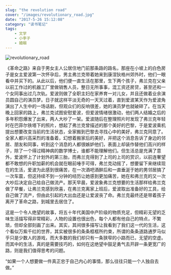 ```yaml
---
slug: "the revolution road"
cover: "/images/revolutionary_road.jpg"
date: "2017-5-26 15:12:08"
category: "读书笔记"
tags:
    - 文学
    - 小李子
    - 婚姻
---
```

![revolutionary_road](/images/revolutionary_road.jpg)

《革命之路》来自于男女主人公居住地门前那条路的路名，那座在小坡上的白色房子是女主爱波第一次怀孕后，男主弗兰克带着她来到康涅狄格州郊外时，他们一眼看中并买下的。从此以后，他们便一直生活在那里，生下两个孩子，弗兰克在父亲以前工作过的机器工厂里做销售人员，整日无所事事，混工资还房贷，甚至还和一个女同事出过几次轨。爱波则做了全职主妇在家养育一对儿女，并且还做着业余演员圆自己的演员梦。日子就这样平淡无奇的一天天过着，直到爱波某天作为爱波角演出了人生中的一场话剧，但观众们的反响很差，她的演员梦也就破碎了。在当天晚上回家的路上，弗兰克试图安慰爱波，但爱波情绪很激动，他们两人结婚之后的多年积怨爆发了出来，两人大吵了一架。爱波随后在整理照片时发现了弗兰克年轻时在巴菲尔铁塔下的照片，想起了弗兰克曾描述的那个美好的巴黎，于是爱波乘机提出想要改变当前的生活状态，全家搬到巴黎去寻找心中的美好，弗兰克同意了。全家人都兴高采烈的准备着，幻想着搬家后的美好，并把这个消息告诉了身边的邻居、朋友和同事，听到这个消息的人都很嫉妒他们，表面上却装作替他们高兴的样子，除了一个得过精神病的数学博士，谁都不能理解他们。但生活总是充满了意外，爱波怀上了计划外的第三胎，而弗兰克得到了上司的上司的赏识，以前连奢望都不敢想的升职加薪的机会就在眼前唾手可得，弗兰克动摇了，想要留下来继续现在的生活，爱波为此感到很痛苦，在一次酒吧酒醉后和一直垂涎于她的男邻居搞了一次车震，但这持续不到一分钟的经历让她感到更加痛苦，她在和弗兰克的又一次大吵后决定自己给自己做流产。那天早晨，爱波象弗兰克想要的生活那样给弗兰克做了早餐，让弗兰克感到欣喜，在弗兰克离家上班后，爱波取出准备好的工具，给自己做了流产，但由此引起的大出血还是让爱波丧了命。弗兰克最终还是带着孩子离开了革命之路，到城里去居住了。

这是一个令人绝望的故事，将五十年代美国中产阶级的物质充足，但精彩无望的乏味生活描写得非常精彩，人物的设置也很出色，每个人都有他自己的特点，不繁琐，但却全部刻画了出来。其实，其间很多描写让我看到了我们这一代的生活，这个看似万紫千红的世界，其实被很多的条条框框所约束，所谓的条条道路通罗马似乎只是少数人的游戏，而大多数的我们却只有一条狭窄的小路而已，无望的空虚。而其中的生活，真的是需要技巧的，如何在这绝望中鼓足勇气去开辟一条更宽广的路，则是我们值得思考的问题。

“如果一个人想要做一件真正忠于自己内心的事情，那么往往只能一个人独自去做。”